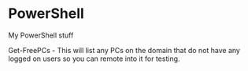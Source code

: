 # PowerShell
My PowerShell stuff

Get-FreePCs - This will list any PCs on the domain that do not have any logged on users so you can remote into it for testing.